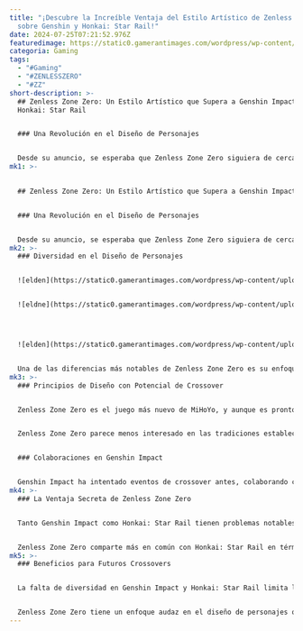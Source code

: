 ```yaml
---
title: "¡Descubre la Increíble Ventaja del Estilo Artístico de Zenless Zone Zero
  sobre Genshin y Honkai: Star Rail!"
date: 2024-07-25T07:21:52.976Z
featuredimage: https://static0.gamerantimages.com/wordpress/wp-content/uploads/2024/07/untitled-design-15-3.jpg?q=49&fit=crop&w=1100&h=618&dpr=2
categoria: Gaming
tags:
  - "#Gaming"
  - "#ZENLESSZERO"
  - "#ZZ"
short-description: >-
  ## Zenless Zone Zero: Un Estilo Artístico que Supera a Genshin Impact y
  Honkai: Star Rail


  ### Una Revolución en el Diseño de Personajes


  Desde su anuncio, se esperaba que Zenless Zone Zero siguiera de cerca los pasos de Genshin Impact y Honkai: Star Rail. Estos tres juegos, desarrollados y publicados por HoYoverse, comparten muchas similitudes. Genshin Impact y H
mk1: >-
  

  ## Zenless Zone Zero: Un Estilo Artístico que Supera a Genshin Impact y Honkai: Star Rail


  ### Una Revolución en el Diseño de Personajes


  Desde su anuncio, se esperaba que Zenless Zone Zero siguiera de cerca los pasos de Genshin Impact y Honkai: Star Rail. Estos tres juegos, desarrollados y publicados por HoYoverse, comparten muchas similitudes. Genshin Impact y Honkai: Star Rail están especialmente unidos por varios tropos, pero Zenless Zone Zero ha roto con las tradiciones de sus predecesores.
mk2: >-
  ### Diversidad en el Diseño de Personajes


  ![elden](https://static0.gamerantimages.com/wordpress/wp-content/uploads/2024/07/zenless-zone-zero-von-lycaon.jpg?q=49&fit=contain&w=750&h=415&dpr=2 "elden")


  ![eldne](https://static0.gamerantimages.com/wordpress/wp-content/uploads/2023/04/genshin-impact-pizza-hut-crossover.jpg?q=49&fit=contain&w=750&h=415&dpr=2 "elden")




  ![elden](https://static0.gamerantimages.com/wordpress/wp-content/uploads/2021/09/genshin-aloy-announcement-Cropped.jpg?q=49&fit=contain&w=750&h=415&dpr=2 "elden")


  Una de las diferencias más notables de Zenless Zone Zero es su enfoque en el diseño de personajes. Genshin Impact carece de diversidad en áreas clave como el tono de piel y el tipo de cuerpo, y Honkai: Star Rail aún no ha aprovechado plenamente su premisa de ciencia ficción. En contraste, los personajes de Zenless Zone Zero ya muestran más variedad que cualquiera de los otros juegos, lo que podría ser una gran ventaja para futuros desarrollos.
mk3: >-
  ### Principios de Diseño con Potencial de Crossover


  Zenless Zone Zero es el juego más nuevo de MiHoYo, y aunque es pronto para predecir su legado, sin duda ha comenzado con fuerza en muchas áreas. Si bien es imposible saber si alcanzará la popularidad y las ventas de sus predecesores, el juego ya los ha superado en varios aspectos.


  Zenless Zone Zero parece menos interesado en las tradiciones establecidas por títulos como Genshin Impact y seguidas de cerca por Honkai: Star Rail. Aunque su elenco aún es pequeño debido a su reciente lanzamiento, ya cuenta con una fuerte variedad de diseños atractivos. Esto, combinado con la colaboración de Zenless Zone Zero con Lofi Girl poco después de su lanzamiento, puede señalar un interés en buscar más crossovers a lo largo de su vida útil.


  ### Colaboraciones en Genshin Impact


  Genshin Impact ha intentado eventos de crossover antes, colaborando con restaurantes como Pizza Hut y KFC, aunque estos eventos no dejan una impresión duradera. Su colaboración con Horizon Zero Dawn sigue siendo uno de los crossovers de mayor escala del juego, aunque fue limitado por el estilo artístico relativamente homogéneo de Genshin Impact. Honkai: Star Rail aún no ha implementado un crossover de este calibre.
mk4: >-
  ### La Ventaja Secreta de Zenless Zone Zero


  Tanto Genshin Impact como Honkai: Star Rail tienen problemas notables en el diseño de personajes. Genshin Impact necesita mejorar la diversidad de personajes, a pesar de centrarse en retratar culturas internacionales. Aunque Zenless Zone Zero se centra en una escala mucho más pequeña, su filosofía de diseño ya ha comenzado a superar a sus compañeros.


  Zenless Zone Zero comparte más en común con Honkai: Star Rail en términos de elementos de ciencia ficción, pero ambos juegos abordan estos elementos de manera diferente. Zenless Zone Zero permite a HoYoverse mostrar cuánto han avanzado sus desarrolladores. No solo el diseño artístico general es una mejora significativa, sino que aspectos importantes como una mayor diversidad corporal muestran que incluso la tecnología del estudio ha crecido mucho.
mk5: >-
  ### Beneficios para Futuros Crossovers


  La falta de diversidad en Genshin Impact y Honkai: Star Rail limita las opciones para personajes de crossover. Por eso Genshin Impact solo ha logrado un crossover y Honkai: Star Rail aún no lo ha intentado. El enfoque de Zenless Zone Zero en el diseño de personajes le permite acomodar muchas más series fuera de su repertorio habitual. Donde sus predecesores pueden haber luchado, Zenless Zone Zero podrá adaptar personajes con mayor facilidad, lo cual es una noticia excelente para futuros crossovers.


  Zenless Zone Zero tiene un enfoque audaz en el diseño de personajes que ya supera a Genshin Impact y Honkai: Star Rail, y este enfoque diverso no solo mejorará el juego en sí, sino que también abrirá puertas para emocionantes colaboraciones en el futuro.
---
```

